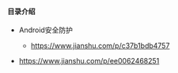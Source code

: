 #### 目录介绍








- Android安全防护
    - https://www.jianshu.com/p/c37b1bdb4757


- https://www.jianshu.com/p/ee0062468251


